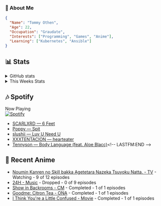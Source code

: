 ### 👋 About Me
```json
{
  "Name": "Tommy Othen",
  "Age": 22,
  "Occupation": "Graudate",
  "Interests": ["Programming", "Games", "Anime"],
  "Learning": ["Kubernetes", "Ansible"]
}
```

## 📊 Stats
<details>
  <summary>GitHub stats</summary>
  <a href="https://github.com/anuraghazra/github-readme-stats">
    <img src="https://github-readme-stats.vercel.app/api?username=tommyothen&show_icons=true&count_private=true&hide=prs,issues">
  </a>
</details>

<details>
  <summary>This Weeks Stats</summary>
  <a href="https://github.com/anuraghazra/github-readme-stats">
    <img src="https://github-readme-stats.vercel.app/api/wakatime?username=tommyothen&cache_seconds=1800&custom_title=Top%20Languages">
  </a>
</details>

## 🎶 Spotify
Now Playing\
[![Spotify](https://novatorem-dasushiasian.vercel.app/api/spotify)](https://open.spotify.com/user/g90805640970)
<!-- LASTFM:START -->
* [SCARLXRD — 6 Feet](https://www.last.fm/music/SCARLXRD/_/6+Feet)
* [Poppy — Spit](https://www.last.fm/music/Poppy/_/Spit)
* [slushii — Luv U Need U](https://www.last.fm/music/slushii/_/Luv+U+Need+U)
* [XXXTENTACION — hearteater](https://www.last.fm/music/XXXTENTACION/_/hearteater)
* [Tennyson — Body Language &lpar;feat. Aloe Blacc&rpar;](https://www.last.fm/music/Tennyson/_/Body+Language+&lpar;feat.+Aloe+Blacc&rpar;)<!-- LASTFM:END -->

## 🗻 Recent Anime
<!-- ANIME-LIST:START -->
* [Noumin Kanren no Skill bakka Agetetara Nazeka Tsuyoku Natta. - TV](https://myanimelist.net/anime/51128/Noumin_Kanren_no_Skill_bakka_Agetetara_Nazeka_Tsuyoku_Natta) - Watching - 9 of 12 episodes
* [24H - Music](https://myanimelist.net/anime/15527/24H) - Dropped - 0 of 9 episodes
* [Show in Backrooms - CM](https://myanimelist.net/anime/55356/Show_in_Backrooms) - Completed - 1 of 1 episodes
* [Goodme: Citron Tea - ONA](https://myanimelist.net/anime/54545/Goodme__Citron_Tea) - Completed - 1 of 1 episodes
* [I Think You&#39;re a Little Confused - Movie](https://myanimelist.net/anime/44776/I_Think_Youre_a_Little_Confused) - Completed - 1 of 1 episodes<!-- ANIME-LIST:END -->
